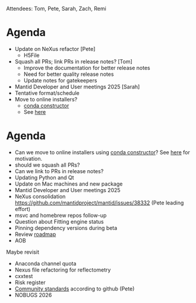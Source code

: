 Attendees: Tom, Pete, Sarah, Zach, Remi

# Agenda
- Update on NeXus refactor [Pete]
   - H5File
- Squash all PRs; link PRs in release notes? [Tom]
  - Improve the documentation for better release notes
  - Need for better quality release notes
  - Update notes for gatekeepers
-  Mantid Developer and User meetings 2025 [Sarah]
  - Tentative format/schedule
- Move to online installers?
  - [conda constructor](https://github.com/conda/constructor)
  - See [here](https://forum.mantidproject.org/t/how-to-install-on-linux/931)

# Agenda
- Can we move to online installers using [conda constructor](https://github.com/conda/constructor)? See [here](https://forum.mantidproject.org/t/how-to-install-on-linux/931) for motivation.
- should we squash all PRs?
- Can we link to PRs in release notes?
- Updating Python and Qt
- Update on Mac machines and new package
- Mantid Developer and User meetings 2025
- NeXus consolidation https://github.com/mantidproject/mantid/issues/38332 (Pete leading effort)
- msvc and homebrew repos follow-up
- Question about Fitting engine status
- Pinning dependency versions during beta
- Review [roadmap](https://github.com/orgs/mantidproject/projects/47/views/1)
- AOB

Maybe revisit
- Anaconda channel quota
- Nexus file refactoring for reflectometry
- cxxtest
- Risk register
- [Community standards](https://github.com/mantidproject/mantid/community) according to github (Pete)
- NOBUGS 2026
